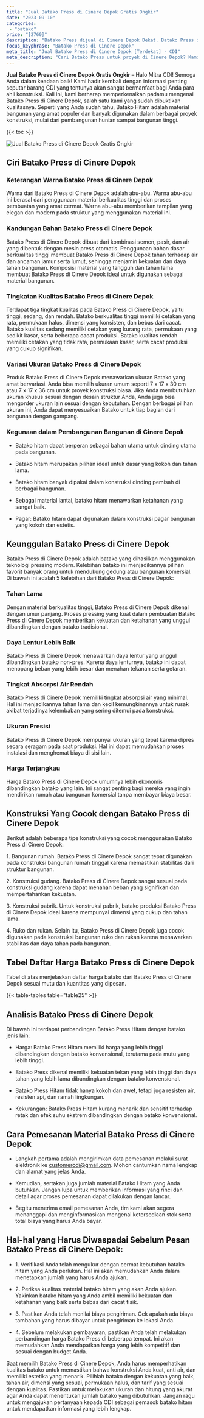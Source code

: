 ```yaml
---
title: "Jual Batako Press di Cinere Depok Gratis Ongkir"
date: "2023-09-10"
categories:
 - "batako"
price: "[2760]"
description: "Batako Press dijual di Cinere Depok Dekat. Batako Press ini sering digunakan dalam proyek pembangunan sebagai material dinding yang kuat dan awet. Kontak kami untuk mendapatkan informasi lebih lanjut."
focus_keyphrase: "Batako Press di Cinere Depok"
meta_title: "Jual Batako Press di Cinere Depok [Terdekat] - CDI"
meta_description: "Cari Batako Press untuk proyek di Cinere Depok? Kami menyediakan Batako Press berkualitas untuk bahan bangunan dinding. Dapatkan penawaran terbaik sekarang."
---
```


**Jual Batako Press di Cinere Depok Gratis Ongkir** – Halo Mitra CDI! Semoga Anda dalam keadaan baik! Kami hadir kembali dengan informasi penting seputar barang CDI yang tentunya akan sangat bermanfaat bagi Anda para ahli konstruksi. Kali ini, kami berharap memperkenalkan padamu mengenai Batako Press di Cinere Depok, salah satu kami yang sudah dibuktikan kualitasnya. Seperti yang Anda sudah tahu, Batako Hitam adalah material bangunan yang amat populer dan banyak digunakan dalam berbagai proyek konstruksi, mulai dari pembangunan hunian sampai bangunan tinggi.

{{< toc >}}

![Jual Batako Press di Cinere Depok Gratis Ongkir](/images/batako/batako-press-08.jpg)

## Ciri Batako Press di Cinere Depok

### Keterangan Warna Batako Press di Cinere Depok

Warna dari Batako Press di Cinere Depok adalah abu-abu. Warna abu-abu ini berasal dari penggunaan material berkualitas tinggi dan proses pembuatan yang amat cermat. Warna abu-abu memberikan tampilan yang elegan dan modern pada struktur yang menggunakan material ini.

### Kandungan Bahan Batako Press di Cinere Depok

Batako Press di Cinere Depok dibuat dari kombinasi semen, pasir, dan air yang dibentuk dengan mesin press otomatis. Penggunaan bahan dasar berkualitas tinggi membuat Batako Press di Cinere Depok tahan terhadap air dan ancaman jamur serta lumut, sehingga menjamin kekuatan dan daya tahan bangunan. Komposisi material yang tangguh dan tahan lama membuat Batako Press di Cinere Depok ideal untuk digunakan sebagai material bangunan.

### Tingkatan Kualitas Batako Press di Cinere Depok

Terdapat tiga tingkat kualitas pada Batako Press di Cinere Depok, yaitu tinggi, sedang, dan rendah. Batako berkualitas tinggi memiliki cetakan yang rata, permukaan halus, dimensi yang konsisten, dan bebas dari cacat. Batako kualitas sedang memiliki cetakan yang kurang rata, permukaan yang sedikit kasar, serta beberapa cacat produksi. Batako kualitas rendah memiliki cetakan yang tidak rata, permukaan kasar, serta cacat produksi yang cukup signifikan.

### Variasi Ukuran Batako Press di Cinere Depok

Produk Batako Press di Cinere Depok menawarkan ukuran Batako yang amat bervariasi. Anda bisa memilih ukuran umum seperti 7 x 17 x 30 cm atau 7 x 17 x 36 cm untuk proyek konstruksi biasa. Jika Anda membutuhkan ukuran khusus sesuai dengan desain struktur Anda, Anda juga bisa mengorder ukuran lain sesuai dengan kebutuhan. Dengan berbagai pilihan ukuran ini, Anda dapat menyesuaikan Batako untuk tiap bagian dari bangunan dengan gampang.

### Kegunaan dalam Pembangunan Bangunan di Cinere Depok

*   Batako hitam dapat berperan sebagai bahan utama untuk dinding utama pada bangunan.

*   Batako hitam merupakan pilihan ideal untuk dasar yang kokoh dan tahan lama.

*   Batako hitam banyak dipakai dalam konstruksi dinding pemisah di berbagai bangunan.

*   Sebagai material lantai, batako hitam menawarkan ketahanan yang sangat baik.

*   Pagar: Batako hitam dapat digunakan dalam konstruksi pagar bangunan yang kokoh dan estetis.

## Keunggulan Batako Press di Cinere Depok

Batako Press di Cinere Depok adalah batako yang dihasilkan menggunakan teknologi pressing modern. Kelebihan batako ini menjadikannya pilihan favorit banyak orang untuk mendukung gedung atau bangunan komersial. Di bawah ini adalah 5 kelebihan dari Batako Press di Cinere Depok:

### Tahan Lama

Dengan material berkualitas tinggi, Batako Press di Cinere Depok dikenal dengan umur panjang. Proses pressing yang kuat dalam pembuatan Batako Press di Cinere Depok memberikan kekuatan dan ketahanan yang unggul dibandingkan dengan batako tradisional.

### Daya Lentur Lebih Baik

Batako Press di Cinere Depok menawarkan daya lentur yang unggul dibandingkan batako non-pres. Karena daya lenturnya, batako ini dapat menopang beban yang lebih besar dan menahan tekanan serta getaran.

### Tingkat Absorpsi Air Rendah

Batako Press di Cinere Depok memiliki tingkat absorpsi air yang minimal. Hal ini menjadikannya tahan lama dan kecil kemungkinannya untuk rusak akibat terjadinya kelembaban yang sering ditemui pada konstruksi.

### Ukuran Presisi

Batako Press di Cinere Depok mempunyai ukuran yang tepat karena dipres secara seragam pada saat produksi. Hal ini dapat memudahkan proses instalasi dan menghemat biaya di sisi lain.

### Harga Terjangkau

Harga Batako Press di Cinere Depok umumnya lebih ekonomis dibandingkan batako yang lain. Ini sangat penting bagi mereka yang ingin mendirikan rumah atau bangunan komersial tanpa membayar biaya besar.

## Konstruksi Yang Cocok dengan Batako Press di Cinere Depok

Berikut adalah beberapa tipe konstruksi yang cocok menggunakan Batako Press di Cinere Depok:

1\.  Bangunan rumah. Batako Press di Cinere Depok sangat tepat digunakan pada konstruksi bangunan rumah tinggal karena memastikan stabilitas dari struktur bangunan.

2\.  Konstruksi gudang. Batako Press di Cinere Depok sangat sesuai pada konstruksi gudang karena dapat menahan beban yang signifikan dan mempertahankan kekuatan.

3\.  Konstruksi pabrik. Untuk konstruksi pabrik, batako produksi Batako Press di Cinere Depok ideal karena mempunyai dimensi yang cukup dan tahan lama.

4\.  Ruko dan rukan. Selain itu, Batako Press di Cinere Depok juga cocok digunakan pada konstruksi bangunan ruko dan rukan karena menawarkan stabilitas dan daya tahan pada bangunan.

## Tabel Daftar Harga Batako Press di Cinere Depok

Tabel di atas menjelaskan daftar harga batako dari Batako Press di Cinere Depok sesuai mutu dan kuantitas yang dipesan.

{{< table-tables table="table25" >}} 

## Analisis Batako Press di Cinere Depok

Di bawah ini terdapat perbandingan Batako Press Hitam dengan batako jenis lain:

*   Harga: Batako Press Hitam memiliki harga yang lebih tinggi dibandingkan dengan batako konvensional, terutama pada mutu yang lebih tinggi.

*   Batako Press dikenal memiliki kekuatan tekan yang lebih tinggi dan daya tahan yang lebih lama dibandingkan dengan batako konvensional.

*   Batako Press Hitam tidak hanya kokoh dan awet, tetapi juga resisten air, resisten api, dan ramah lingkungan.

*   Kekurangan: Batako Press Hitam kurang menarik dan sensitif terhadap retak dan efek suhu ekstrem dibandingkan dengan batako konvensional.

## Cara Pemesanan Material Batako Press di Cinere Depok

*   Langkah pertama adalah mengirimkan data pemesanan melalui surat elektronik ke customercdi@gmail.com. Mohon cantumkan nama lengkap dan alamat yang jelas Anda.

*   Kemudian, sertakan juga jumlah material Batako Hitam yang Anda butuhkan. Jangan lupa untuk memberikan informasi yang rinci dan detail agar proses pemesanan dapat dilakukan dengan lancar.

*   Begitu menerima email pemesanan Anda, tim kami akan segera menanggapi dan menginformasikan mengenai ketersediaan stok serta total biaya yang harus Anda bayar.

## Hal-hal yang Harus Diwaspadai Sebelum Pesan Batako Press di Cinere Depok:

*   1\. Verifikasi Anda telah mengukur dengan cermat kebutuhan batako hitam yang Anda perlukan. Hal ini akan memudahkan Anda dalam menetapkan jumlah yang harus Anda ajukan.

*   2\. Periksa kualitas material batako hitam yang akan Anda ajukan. Yakinkan batako hitam yang Anda ambil memiliki kekuatan dan ketahanan yang baik serta bebas dari cacat fisik.

*   3\. Pastikan Anda telah menilai biaya pengiriman. Cek apakah ada biaya tambahan yang harus dibayar untuk pengiriman ke lokasi Anda.

*   4\. Sebelum melakukan pembayaran, pastikan Anda telah melakukan perbandingan harga Batako Press di beberapa tempat. Ini akan memudahkan Anda mendapatkan harga yang lebih kompetitif dan sesuai dengan budget Anda.

Saat memilih Batako Press di Cinere Depok, Anda harus memperhatikan kualitas batako untuk memastikan bahwa konstruksi Anda kuat, anti air, dan memiliki estetika yang menarik. Pilihlah batako dengan kekuatan yang baik, tahan air, dimensi yang sesuai, permukaan halus, dan tarif yang sesuai dengan kualitas. Pastikan untuk melakukan ukuran dan hitung yang akurat agar Anda dapat menentukan jumlah batako yang dibutuhkan. Jangan ragu untuk mengajukan pertanyaan kepada CDI sebagai pemasok batako hitam untuk mendapatkan informasi yang lebih lengkap.